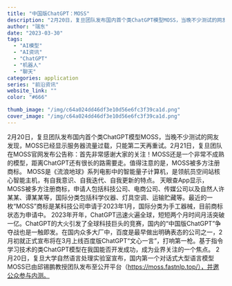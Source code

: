 ```yaml
---
title: "中国版ChatGPT：MOSS"
description: "2月20日，复旦团队发布国内首个类ChatGPT模型MOSS，当晚不少测试的网友发现，MOSS已经显示服务器流量过载，只"
author: "瑞东"
date: "2023-03-30"
tags:
  - "AI模型"
  - "AI资讯"
  - "ChatGPT"
  - "机器人"
  - "聊天"
categories: application
series: "前沿资讯"
website_link: ""
color: "#666"

thumb_image: "/img/c64a024dd46df3e10d56e6fc3f39ca1d.png"
cover_image: "/img/c64a024dd46df3e10d56e6fc3f39ca1d.png"
---
```


2月20日，复旦团队发布国内首个类ChatGPT模型MOSS，当晚不少测试的网友发现，MOSS已经显示服务器流量过载，只能第二天再重试。2月21日，复旦团队在MOSS官网发布公告称：首先非常感谢大家的关注！MOSS还是一个非常不成熟的模型，距离ChatGPT还有很长的路需要走。值得注意的是，MOSS被多方注册商标。 MOSS是《流浪地球》系列电影中的智能量子计算机，是领航员空间站核心智能主机，有自我意识、自我迭代、自我更新的特点。 天眼查App显示，MOSS被多方注册商标，申请人包括科技公司、电商公司、传媒公司以及自然人许某某、谭某某等，国际分类包括科学仪器、灯具空调、运输贮藏等。最近的一枚“MOSS”商标是某科技公司申请于2023年1月，国际分类为手工器械，目前商标状态为申请中。 2023年开年，ChatGPT迅速火遍全球，短短两个月时间月活突破一亿。ChatGPT的大火引发了全球科技巨头的竞赛，国内的“中国版ChatGPT”争夺战也是一触即发。在国内众多大厂中，百度是最早做出明确表态的公司之一，2月初就正式宣布将在3月上线百度版ChatGPT“文心一言”，打响第一枪。基于指令学习技术的类ChatGPT模型在我国能否开发成功，成为业界关注的一个焦点。 2月20日，复旦大学自然语言处理实验室宣布，国内第一个对话式大型语言模型MOSS已由邱锡鹏教授团队发布至公开平台（https://moss.fastnlp.top/），并邀公众参与内测。